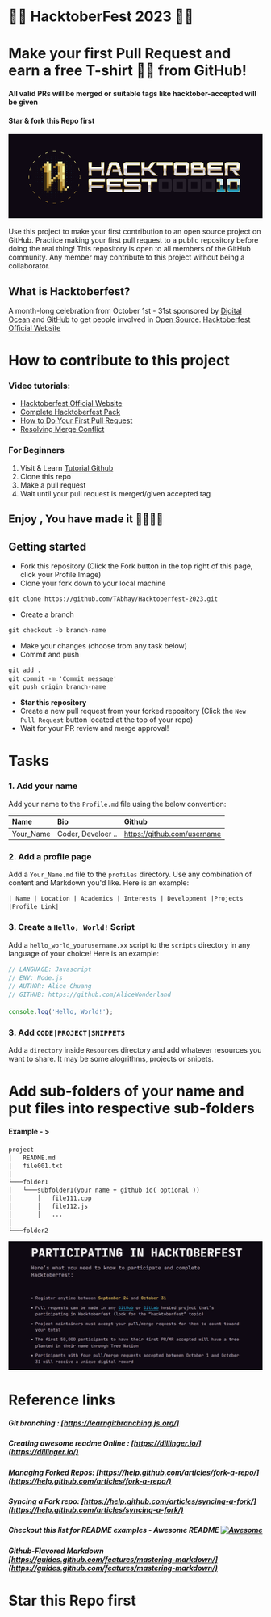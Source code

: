 #  💛🎯   HacktoberFest 2023  💛🎯 
# Make your first Pull Request and earn a free T-shirt 👕👕 from GitHub!
#### All valid PRs will be merged or suitable tags like hacktober-accepted will be given 
#### Star & fork this Repo first 
![Hacktoberfest 2023](./assets/logo_light.png)

Use this project to make your first contribution to an open source project on GitHub. Practice making your first pull request to a public repository before doing the real thing! 
This repository is open to all members of the GitHub community. Any member may contribute to this project without being a collaborator.

## What is Hacktoberfest?
A month-long celebration from October 1st - 31st sponsored by [Digital Ocean](https://hacktoberfest.digitalocean.com/) and [GitHub](https://github.com/blog/2433-celebrate-open-source-this-october-with-hacktoberfest) to get people involved in [Open Source](https://github.com/open-source). 
[Hacktoberfest Official Website](https://hacktoberfest.com/)
# How to contribute to this project
### Video tutorials:
- [Hacktoberfest Official Website](https://hacktoberfest.com/)
- [Complete Hacktoberfest Pack](https://www.youtube.com/watch?v=K5nzruz1FpA&list=PLseEp7p6EwiZgLPknY4ITJxfoo75wqxph)
- [How to Do Your First Pull Request](https://www.youtube.com/watch?v=nkuYH40cjo4)
- [Resolving Merge Conflict](https://www.youtube.com/watch?v=kBIMGOxqqnk&t=207s)

### For Beginners
1) Visit & Learn   [Tutorial Github](https://www.youtube.com/playlist?list=PL4cUxeGkcC9goXbgTDQ0n_4TBzOO0ocPR)
2) Clone this repo
3) Make a pull request
4) Wait until your pull request is merged/given accepted tag

## Enjoy , You have made it 🥳🥳🚀🚀 

## Getting started
* Fork this repository (Click the Fork button in the top right of this page, click your Profile Image)
* Clone your fork down to your local machine

```markdown
git clone https://github.com/TAbhay/Hacktoberfest-2023.git
```

* Create a branch

```markdown
git checkout -b branch-name
```

* Make your changes (choose from any task below)
* Commit and push

```markdown
git add .
git commit -m 'Commit message'
git push origin branch-name
```

* __Star this repository__ 
* Create a new pull request from your forked repository (Click the `New Pull Request` button located at the top of your repo)
* Wait for your PR review and merge approval!
# Tasks
### 1. Add your name
Add your name to the `Profile.md` file using the below convention:

| Name | Bio     | Github |
| :-------- | :------- | :-------------------------------- |
| Your_Name    | Coder, Develoer ..| https://github.com/username  |


### 2. Add a profile page
Add a `Your_Name.md` file to the `profiles` directory. Use any combination of content and Markdown you'd like. Here is an example:
```
| Name | Location | Academics | Interests | Development |Projects |Profile Link|
```
### 3. Create a `Hello, World!` Script
Add a `hello_world_yourusername.xx` script to the `scripts` directory in any language of your choice! Here is an example:

```Javascript
// LANGUAGE: Javascript
// ENV: Node.js
// AUTHOR: Alice Chuang
// GITHUB: https://github.com/AliceWonderland

console.log('Hello, World!');
```
### 3. Add `CODE|PROJECT|SNIPPETS` 
Add a `directory` inside `Resources` directory and add whatever resources you want to share.
It may be some alogrithms, projects or snipets.

# Add sub-folders of your name and put files into respective sub-folders
#### Example - >
```
project
│   README.md
│   file001.txt    
│
└───folder1
│   └───subfolder1(your name + github id( optional ))
│       │   file111.cpp
│       │   file112.js
│       │   ...
│   
└───folder2
```

![Hacktoberfest Participation](./assets/participation.png)


# Reference links
##### Git branching : [https://learngitbranching.js.org/]
##### Creating awesome readme Online : [https://dillinger.io/](https://dillinger.io/)
##### Managing Forked Repos: [https://help.github.com/articles/fork-a-repo/](https://help.github.com/articles/fork-a-repo/)
##### Syncing a Fork repo: [https://help.github.com/articles/syncing-a-fork/](https://help.github.com/articles/syncing-a-fork/)
##### Checkout this list for README examples - Awesome README [![Awesome](https://cdn.rawgit.com/sindresorhus/awesome/d7305f38d29fed78fa85652e3a63e154dd8e8829/media/badge.svg)](https://github.com/sindresorhus/awesome)
##### Github-Flavored Markdown [https://guides.github.com/features/mastering-markdown/](https://guides.github.com/features/mastering-markdown/)



# Star this Repo first
